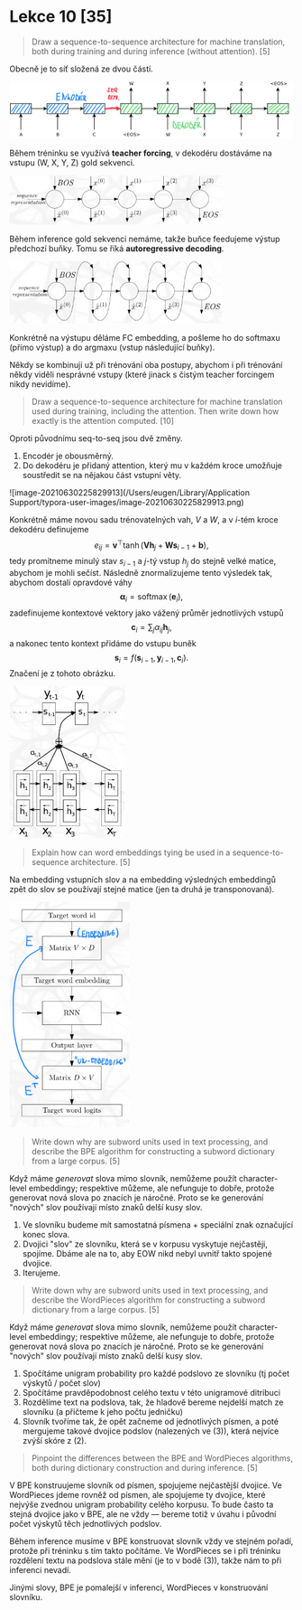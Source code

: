 # Lekce 10 [35]

> Draw a sequence-to-sequence architecture for machine translation, both during training and during inference (without attention). [5]

Obecně je to síť složená ze dvou částí.

<img src="images/seq-2-seq.png" alt="image-20210630094550876" style="zoom: 50%;" />

Během tréninku se využívá **teacher forcing**, v dekodéru dostáváme na vstupu (W, X, Y, Z) gold sekvenci.

<img src="images/seq-2-seq-decoder-training.png" alt="image-20210630094722699" style="zoom: 67%;" />

Během inference gold sekvenci nemáme, takže buňce feedujeme výstup předchozí buňky. Tomu se říká **autoregressive decoding**.

<img src="images/seq-2-seq-inference.png" alt="image-20210630094832956" style="zoom:67%;" />

Konkrétně na výstupu děláme FC embedding, a pošleme ho do softmaxu (přímo výstup) a do argmaxu (vstup následující buňky).

Někdy se kombinují už při trénování oba postupy, abychom i při trénování někdy viděli nesprávné vstupy (které jinack s čistým teacher forcingem nikdy nevidíme).

> Draw a sequence-to-sequence architecture for machine translation used during training, including the attention. Then write down how exactly is the attention computed. [10]

Oproti původnímu seq-to-seq jsou dvě změny.

1. Encodér je obousměrný.
2. Do dekodéru je přidaný attention, který mu v každém kroce umožňuje soustředit se na nějakou část vstupní věty.

![image-20210630225829913](/Users/eugen/Library/Application Support/typora-user-images/image-20210630225829913.png)

Konkrétně máme novou sadu trénovatelných vah, $V$ a $W$, a v $i$-tém kroce dekodéru definujeme
$$
e_{i j}=\boldsymbol{v}^{\top} \tanh \left(\boldsymbol{V} \boldsymbol{h}_{j}+\boldsymbol{W} \boldsymbol{s}_{i-1}+\boldsymbol{b}\right),
$$
 tedy promítneme minulý stav $s_{i-1}$ a $j$-tý vstup $h_j$ do stejně velké matice, abychom je mohli sečíst. Následně znormalizujeme tento výsledek tak, abychom dostali opravdové váhy
$$
\boldsymbol{\alpha}_{i}=\operatorname{softmax}\left(\boldsymbol{e}_{i}\right),
$$
zadefinujeme kontextové vektory jako vážený průměr jednotlivých vstupů
$$
\boldsymbol{c}_{i}=\sum_{j} \alpha_{i j} \boldsymbol{h}_{j},
$$
a nakonec tento kontext přidáme do vstupu buněk
$$
\boldsymbol{s}_{i}=f\left(\boldsymbol{s}_{i-1}, \boldsymbol{y}_{i-1}, \boldsymbol{c}_{i}\right).
$$
Značení je z tohoto obrázku.

<img src="images/seq-2-seq-attn.png" alt="image-20210630231352968" style="zoom:50%;" />

> Explain how can word embeddings tying be used in a sequence-to-sequence architecture. [5]

Na embedding vstupních slov a na embedding výsledných embeddingů zpět do slov se používají stejné matice (jen ta druhá je transponovaná).

<img src="images/tying-word-embeddings.png" alt="image-20210630225502869" style="zoom: 67%;" />

> Write down why are subword units used in text processing, and describe the BPE algorithm for constructing a subword dictionary from a large corpus. [5]

Když máme _generovat_ slova mimo slovník, nemůžeme použít character-level embeddingy; respektive můžeme, ale nefunguje to dobře, protože generovat nová slova po znacích je náročné. Proto se ke generování "nových" slov používají místo znaků delší kusy slov.

1. Ve slovníku budeme mít samostatná písmena + speciální znak označující konec slova.
2. Dvojici "slov" ze slovníku, která se v korpusu vyskytuje nejčastěji, spojíme. Dbáme ale na to, aby EOW nikd nebyl uvnitř takto spojené dvojice.
3. Iterujeme.

> Write down why are subword units used in text processing, and describe the WordPieces algorithm for constructing a subword dictionary from a large corpus. [5]

Když máme _generovat_ slova mimo slovník, nemůžeme použít character-level embeddingy; respektive můžeme, ale nefunguje to dobře, protože generovat nová slova po znacích je náročné. Proto se ke generování "nových" slov používají místo znaků delší kusy slov.

1. Spočítáme unigram probability pro každé podslovo ze slovníku (tj počet výskytů / počet slov)
2. Spočítáme pravděpodobnost celého textu v této unigramové ditribuci
3. Rozdělíme text na podslova, tak, že hladově bereme nejdelší match ze slovníku (a přičteme k jeho počtu jedničku)
4. Slovník tvoříme tak, že opět začneme od jednotlivých písmen, a poté mergujeme takové dvojice podslov (nalezených ve (3)), která nejvíce zvýší skóre z (2).

> Pinpoint the differences between the BPE and WordPieces algorithms, both during dictionary construction and during inference. [5]

V BPE konstruujeme slovník od písmen, spojujeme nejčastější dvojice. Ve WordPieces jdeme rovněž od písmen, ale spojujeme ty dvojice, které nejvýše zvednou unigram probability celého korpusu. To bude často ta stejná dvojice jako v BPE, ale ne vždy — bereme totiž v úvahu i původní počet výskytů těch jednotlivých podslov.

Během inference musíme v BPE konstruovat slovník vždy ve stejném pořadí, protože při tréninku s tím takto počítáme. Ve WordPieces se i při tréninku rozdělení textu na podslova stále mění (je to v bodě (3)), takže nám to při inferenci nevadí.

Jinými slovy, BPE je pomalejší v inferenci, WordPieces  v konstruování slovníku.